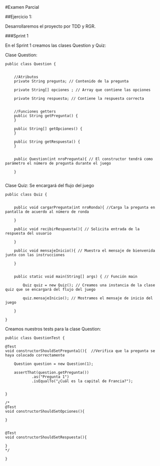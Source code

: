 #Examen Parcial


##Ejercicio 1:

Desarrollaremos el proyecto por TDD y RGR.

###Sprint 1

En el Sprint 1 creamos las clases Question y Quiz:

Clase Question:

```
public class Question {


	//Atributos
    private String pregunta; // Contenido de la pregunta

    private String[] opciones ; // Array que contiene las opciones

    private String respuesta; // Contiene la respuesta correcta


	//Funciones getters
    public String getPregunta() {
    }

    public String[] getOpciones() {
    }

    public String getRespuesta() {
    }


    public Question(int nroPregunta){ // El constructor tendrá como parámetro el número de pregunta durante el juego

    }
	
```

Clase Quiz: Se encargará del flujo del juego
```
public class Quiz {


    public void cargarPregunta(int nroRonda){ //Carga la pregunta en pantalla de acuerdo al número de ronda

    }

    public void recibirRespuesta(){ // Solicita entrada de la respuesta del usuario

    }

    public void mensajeInicio(){ // Muestra el mensaje de bienvenida junto con las instrucciones

    }
	

    public static void main(String[] args) { // Función main

        Quiz quiz = new Quiz(); // Creamos una instancia de la clase quiz que se encargará del flujo del juego

        quiz.mensajeInicio(); // Mostramos el mensaje de inicio del juego

    }
	
}

```

Creamos nuestros tests para la clase Question:

```
public class QuestionTest {

@Test
void constructorShouldSetPregunta1(){  //Verifica que la pregunta se haya colocado correctamente

    Question question = new Question(1);

    assertThat(question.getPregunta())
            .as("Pregunta 1")
            .isEqualTo("¿Cuál es la capital de Francia?");


}

/*
@Test
void constructorShouldSetOpciones(){

}


@Test
void constructorShouldSetRespuesta(){

}
*/

}

```